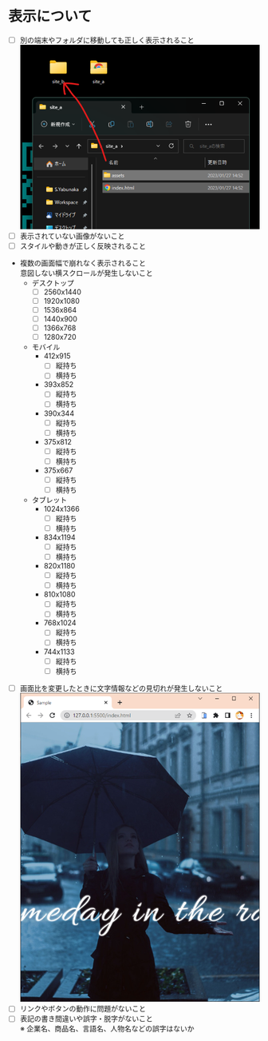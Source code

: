 # 表示について

- [ ] 別の端末やフォルダに移動しても正しく表示されること  
  ![""](../assets/images/view__path_check.png)
- [ ] 表示されていない画像がないこと
- [ ] スタイルや動きが正しく反映されること
- 複数の画面幅で崩れなく表示されること  
  意図しない横スクロールが発生しないこと
  - デスクトップ
    - [ ] 2560x1440
    - [ ] 1920x1080
    - [ ] 1536x864
    - [ ] 1440x900
    - [ ] 1366x768
    - [ ] 1280x720
  - モバイル
    - 412x915
      - [ ] 縦持ち
      - [ ] 横持ち
    - 393x852
      - [ ] 縦持ち
      - [ ] 横持ち
    - 390x344
      - [ ] 縦持ち
      - [ ] 横持ち
    - 375x812
      - [ ] 縦持ち
      - [ ] 横持ち
    - 375x667
      - [ ] 縦持ち
      - [ ] 横持ち
  - タブレット
    - 1024x1366
      - [ ] 縦持ち
      - [ ] 横持ち
    - 834x1194
      - [ ] 縦持ち
      - [ ] 横持ち
    - 820x1180
      - [ ] 縦持ち
      - [ ] 横持ち
    - 810x1080
      - [ ] 縦持ち
      - [ ] 横持ち
    - 768x1024
      - [ ] 縦持ち
      - [ ] 横持ち
    - 744x1133
      - [ ] 縦持ち
      - [ ] 横持ち
- [ ] 画面比を変更したときに文字情報などの見切れが発生しないこと  
  ![""](../assets/images/view__cutout_check.png)
- [ ] リンクやボタンの動作に問題がないこと
- [ ] 表記の書き間違いや誤字・脱字がないこと  
  ※ 企業名、商品名、言語名、人物名などの誤字はないか
